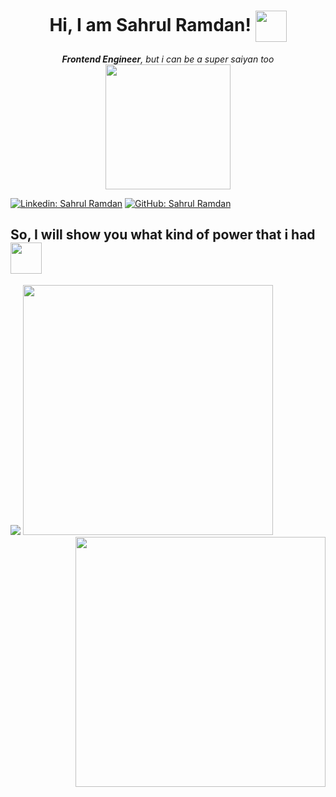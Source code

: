 <center>
<div><h1>Hi, I am Sahrul Ramdan! <img align="center" src="https://media.giphy.com/media/7JA8CIHsr0IfYPZpOE/giphy.gif" width="50"/></h1>
<em><strong>Frontend Engineer</strong>, but i can be a super saiyan too</em>
</div></center>
<center><img src="https://media.giphy.com/media/XA1nvOgiy0KWDVEBiP/giphy.gif" width="200"/></center>

[![Linkedin: Sahrul Ramdan](https://img.shields.io/badge/-Sahrul%20Ramdan-blue?style=flat-square&logo=Linkedin&logoColor=white&link=https://www.linkedin.com/in/sahrul-ramdan-2012/)](https://www.linkedin.com/in/sahrul-ramdan-2012/)
[![GitHub: Sahrul Ramdan](https://img.shields.io/github/followers/nyxsr?label=follow&style=social)](https://github.com/nyxsr)

<h2>So, I will show you what kind of power that i had <img src="https://media.giphy.com/media/xcUOXFRfN888SGvbOt/giphy.gif" width="50"/></h2>
<img src="https://preview.redd.it/shall-we-consider-this-new-logo-v0-k3b8cs0ob8ya1.jpg?auto=webp&s=427c820123dc5af6297224783f143db2077b0c69"/>
<img src="https://i.redd.it/9odfz0kwy2i21.jpg" width="400"/>
<img align="right" src="https://pbs.twimg.com/media/EzRewP5VUAowWoN.png" width="400"/>
<!--
**nyxsr/nyxsr** is a ✨ _special_ ✨ repository because its `README.md` (this file) appears on your GitHub profile.
